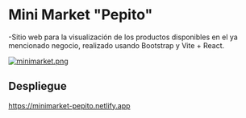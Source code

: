 
<h1>Mini Market "Pepito"</h1>

-Sitio web para la visualización de los productos disponibles en el ya mencionado negocio, realizado usando Bootstrap y Vite + React.

[![minimarket.png](https://i.postimg.cc/1tDms8nF/minimarket.png)](https://postimg.cc/47Nk1N14)


<h2>Despliegue</h2>

https://minimarket-pepito.netlify.app
